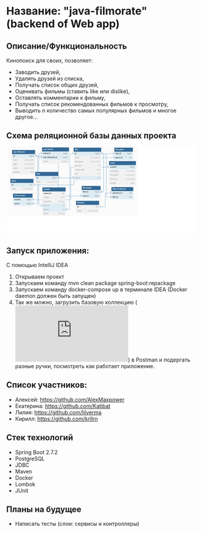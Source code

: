 # Название: "java-filmorate" (backend of Web app)

## Описание/Функциональность

Кинопоиск для своих, позволяет:

- Заводить друзей,
- Удалять друзей из списка,
- Получать список общих друзей,
- Оценивать фильмы (ставить like или dislike),
- Оставлять комментарии к фильму,
- Получать список рекомендованных фильмов к просмотру, 
- Выводить n количество самых популярных фильмов и многое другое...

## Схема реляционной базы данных проекта

![diagram_of_bd](https://github.com/AlexKlinkov/java-filmorate/blob/main/ER_DIAGRAM_OF_BD.jpg)

## Запуск приложения:

С помощью IntelliJ IDEA

1. Открываем проект
2. Запускаем команду mvn clean package spring-boot:repackage
3. Запускаем команду docker-compose up в терминале IDEA (Docker daemon должен быть запущен)
4. Так же можно, загрузить базовую коллекцию (![Ссылка на коллекцию](https://github.com/AlexKlinkov/java-filmorate/blob/main/SET_OF_REQUESTS.postman_collection.json)) в Postman и подергать разные ручки, посмотреть как работает приложение.

## Список участников:

- Алексей: https://github.com/AlexMaxpower
- Екатерина: https://github.com/Katibat
- Лилия: https://github.com/lilyerma
- Кирилл: https://github.com/krllrn

## Стек технологий

- Spring Boot 2.7.2
- PostgreSQL
- JDBC
- Maven
- Docker
- Lombok
- JUnit

## Планы на будущее

- Написать тесты (слои: сервисы и контроллеры)
